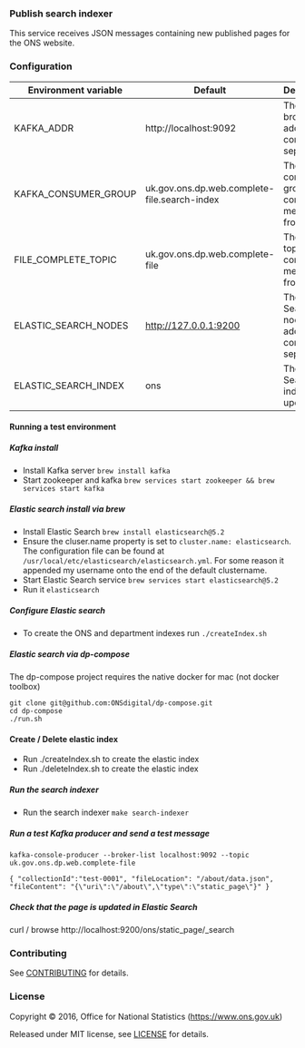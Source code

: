 ### Publish search indexer

This service receives JSON messages containing new published pages for
the ONS website.

### Configuration

| Environment variable | Default                                        | Description
| -------------------- | ---------------------------------------------- | ----------------------------------------------------
| KAFKA_ADDR           | http://localhost:9092                          | The Kafka broker addresses comma separated
| KAFKA_CONSUMER_GROUP | uk.gov.ons.dp.web.complete-file.search-index   | The Kafka consumer group to consume messages from
| FILE_COMPLETE_TOPIC  | uk.gov.ons.dp.web.complete-file                | The Kafka topic to consume messages from
| ELASTIC_SEARCH_NODES | http://127.0.0.1:9200                          | The Elastic Search node addresses comma separated
| ELASTIC_SEARCH_INDEX | ons                                            | The Elastic Search index to update

#### Running a test environment

##### Kafka install
* Install Kafka server `brew install kafka`
* Start zookeeper and kafka `brew services start zookeeper && brew services start kafka`

##### Elastic search install via brew
* Install Elastic Search `brew install elasticsearch@5.2`
* Ensure the cluser.name property is set to `cluster.name: elasticsearch`.
The configuration file can be found at `/usr/local/etc/elasticsearch/elasticsearch.yml`. For some reason it appended my username onto the end of the default clustername.
* Start Elastic Search service `brew services start elasticsearch@5.2`
* Run it `elasticsearch`

##### Configure Elastic search
* To create the ONS and department indexes run ```./createIndex.sh```

##### Elastic search via dp-compose
The dp-compose project requires the native docker for mac (not docker toolbox)
```
git clone git@github.com:ONSdigital/dp-compose.git
cd dp-compose
./run.sh
```

#### Create / Delete elastic index
* Run ./createIndex.sh to create the elastic index
* Run ./deleteIndex.sh to create the elastic index

##### Run the search indexer
* Run the search indexer `make search-indexer`


##### Run a test Kafka producer and send a test message

`kafka-console-producer --broker-list localhost:9092 --topic uk.gov.ons.dp.web.complete-file`

`{ "collectionId":"test-0001", "fileLocation": "/about/data.json", "fileContent": "{\"uri\":\"/about\",\"type\":\"static_page\"}" }`

##### Check that the page is updated in Elastic Search

curl / browse http://localhost:9200/ons/static_page/_search

### Contributing

See [CONTRIBUTING](CONTRIBUTING.md) for details.

### License

Copyright ©‎ 2016, Office for National Statistics (https://www.ons.gov.uk)

Released under MIT license, see [LICENSE](LICENSE.md) for details.
